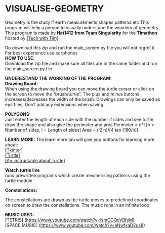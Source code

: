 # VISUALISE-GEOMETRY

Geometry is the study if earth measurements shapes patterns etc This program will help a person to visually understand the wonders of geometry 
This program is made by **Hat1412 from Team Singularity** for the **Timathon** hosted by <a href = https://www.youtube.com/channel/UC4JX40jDee_tINbkjycV4Sg> [Tech with Tim]</a>

Do download this zip and run the main_screen.py file you will not regret it For best experience use earphones
<br> **HOW TO USE**: <br>
Download the zip file and make sure all files are in the same folder and run the main_screen.py file

**UNDERESTAND THE WORKING OF THE PROGRAM: <br>
Drawing Board:** <br>
When using the drawing board you can move the turtle cursor or click on the screen to move the “brush/turtle”.
The plus and minus buttons increases/decreases the width of the brush.
Drawings can only be saved as eps files, Don’t add any extensions when saving.

**POLYGONS:** <br>
Just enter the length of each side with the number if sides and see turtle draw the shape and also give the perimeter and area 
Perimeter = n*l [n = Number of sides, l = Length of sides]
Area = (l2 n)/[4 tan (180/n)]

**LEARN MORE:**
The learn more tab will give you buttons for learning more about: <br>
[[Tkinter]](https://www.youtube.com/watch?v=yQSEXcf6s2I&t=9s/) <br>
 <a href = https://www.techwithtim.net/tutorials/python-module-walk-throughs/ > [Turtle] </a> <br>
 <a href = https://www.instructables.com/ART-WITH-PYTHON/> [An Instructable about Turtle] </a> <br>
 
**Watch turtle live** <br> runs prewritten programs which create mesmerising patterns using the turtle module<br>

**Constellations:** <br>
<p>The constellations are drawn as the turtle moves to predefined coordinates on screen to draw the constellations.
The music runs in an infinite loop</p>

**MUSIC USED:**
<br> [TETRIS] (https://www.youtube.com/watch?v=NmCCQxVBfyM)
<br> [SPACE MUSIC] (https://www.youtube.com/watch?v=aNwfxaD2us8)
